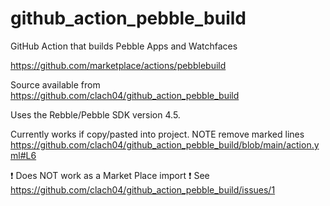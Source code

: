# github_action_pebble_build

GitHub Action that builds Pebble Apps and Watchfaces

https://github.com/marketplace/actions/pebblebuild

Source available from https://github.com/clach04/github_action_pebble_build

Uses the Rebble/Pebble SDK version 4.5.

Currently works if copy/pasted into project. NOTE remove marked lines https://github.com/clach04/github_action_pebble_build/blob/main/action.yml#L6

:exclamation: Does NOT work as a Market Place import :exclamation: See https://github.com/clach04/github_action_pebble_build/issues/1
